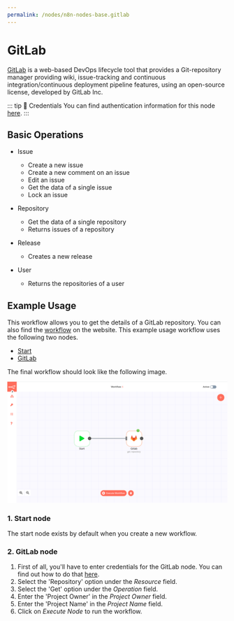 ```yaml
---
permalink: /nodes/n8n-nodes-base.gitlab
---
```


# GitLab

[GitLab](https://gitlab.com/) is a web-based DevOps lifecycle tool that provides a Git-repository manager providing wiki, issue-tracking and continuous integration/continuous deployment pipeline features, using an open-source license, developed by GitLab Inc.

::: tip 🔑 Credentials
You can find authentication information for this node [here](../../../credentials/Gitlab/README.md).
:::

## Basic Operations

- Issue
	- Create a new issue
	- Create a new comment on an issue
	- Edit an issue
	- Get the data of a single issue
	- Lock an issue

- Repository
	- Get the data of a single repository
	- Returns issues of a repository

- Release
	- Creates a new release
- User
	- Returns the repositories of a user

## Example Usage

This workflow allows you to get the details of a GitLab repository. You can also find the [workflow](https://n8n.io/workflows/465) on the website. This example usage workflow uses the following two nodes.
- [Start](../../core-nodes/Start/README.md)
- [GitLab]()

The final workflow should look like the following image.

![A workflow with the GitLab node](./workflow.png)

### 1. Start node

The start node exists by default when you create a new workflow.

### 2. GitLab node

1. First of all, you'll have to enter credentials for the GitLab node. You can find out how to do that [here](../../../credentials/GitLab/README.md).
2. Select the 'Repository' option under the *Resource* field.
3. Select the 'Get' option under the *Operation* field.
4. Enter the 'Project Owner' in the *Project Owner* field.
5. Enter the 'Project Name' in the *Project Name* field.
6. Click on *Execute Node* to run the workflow.
